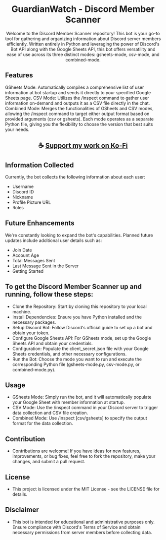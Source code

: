 <div align="center">

# GuardianWatch - Discord Member Scanner

Welcome to the Discord Member Scanner repository! This bot is your go-to tool for gathering and organizing information about Discord server members efficiently. Written entirely in Python and leveraging the power of Discord's Bot API along with the Google Sheets API, this bot offers versatility and ease of use across its three distinct modes: gsheets-mode, csv-mode, and combined-mode.

</div>

## Features

GSheets Mode: Automatically compiles a comprehensive list of user information at bot startup and sends it directly to your specified Google Sheets page.
CSV Mode: Utilizes the /inspect command to gather user information on-demand and outputs it as a CSV file directly in the chat.
Combined Mode: Merges the functionalities of GSheets and CSV modes, allowing the /inspect command to target either output format based on provided arguments (csv or gsheets).
Each mode operates as a separate Python file, giving you the flexibility to choose the version that best suits your needs.

<div align="center">

## ☕ [Support my work on Ko-Fi](https://ko-fi.com/thatsinewave)

</div>

## Information Collected

Currently, the bot collects the following information about each user:
- Username
- Discord ID
- Nickname
- Profile Picture URL
- Roles

## Future Enhancements

We're constantly looking to expand the bot's capabilities. Planned future updates include additional user details such as:
- Join Date
- Account Age
- Total Messages Sent
- Last Message Sent in the Server
- Getting Started

## To get the Discord Member Scanner up and running, follow these steps:

- Clone the Repository: Start by cloning this repository to your local machine.
- Install Dependencies: Ensure you have Python installed and the necessary packages.
- Setup Discord Bot: Follow Discord's official guide to set up a bot and obtain your token.
- Configure Google Sheets API: For GSheets mode, set up the Google Sheets API and obtain your credentials.
- Configuration: Populate the client_secret.json file with your Google Sheets credentials, and other necessary configurations.
- Run the Bot: Choose the mode you want to run and execute the corresponding Python file (gsheets-mode.py, csv-mode.py, or combined-mode.py).

## Usage

- GSheets Mode: Simply run the bot, and it will automatically populate your Google Sheet with member information at startup.
- CSV Mode: Use the /inspect command in your Discord server to trigger data collection and CSV file creation.
- Combined Mode: Use /inspect [csv/gsheets] to specify the output format for the data collection.

## Contribution
- Contributions are welcome! If you have ideas for new features, improvements, or bug fixes, feel free to fork the repository, make your changes, and submit a pull request.

## License
- This project is licensed under the MIT License - see the LICENSE file for details.

## Disclaimer
- This bot is intended for educational and administrative purposes only. Ensure compliance with Discord's Terms of Service and obtain necessary permissions from server members before collecting data.
